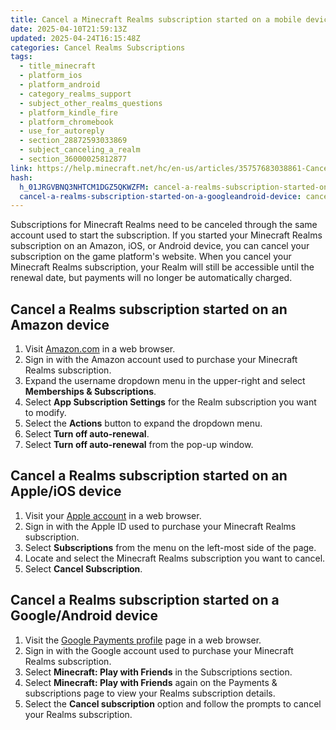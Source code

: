```yaml
---
title: Cancel a Minecraft Realms subscription started on a mobile device
date: 2025-04-10T21:59:13Z
updated: 2025-04-24T16:15:48Z
categories: Cancel Realms Subscriptions
tags:
  - title_minecraft
  - platform_ios
  - platform_android
  - category_realms_support
  - subject_other_realms_questions
  - platform_kindle_fire
  - platform_chromebook
  - use_for_autoreply
  - section_28872593033869
  - subject_canceling_a_realm
  - section_36000025812877
link: https://help.minecraft.net/hc/en-us/articles/35757683038861-Cancel-a-Minecraft-Realms-subscription-started-on-a-mobile-device
hash:
  h_01JRGVBNQ3NHTCM1DGZ5QKWZFM: cancel-a-realms-subscription-started-on-an-amazon-device
  cancel-a-realms-subscription-started-on-a-googleandroid-device: cancela-realms-subscription-started-on-a-googleandroid-device
---
```


Subscriptions for Minecraft Realms need to be canceled through the same account used to start the subscription. If you started your Minecraft Realms subscription on an Amazon, iOS, or Android device, you can cancel your subscription on the game platform's website. When you cancel your Minecraft Realms subscription, your Realm will still be accessible until the renewal date, but payments will no longer be automatically charged. 

## Cancel a Realms subscription started on an Amazon device

1.  Visit [Amazon.com](https://www.amazon.com/) in a web browser.
2.  Sign in with the Amazon account used to purchase your Minecraft Realms subscription.
3.  Expand the username dropdown menu in the upper-right and select **Memberships & Subscriptions**.
4.  Select **App Subscription Settings** for the Realm subscription you want to modify.
5.  Select the **Actions** button to expand the dropdown menu.
6.  Select **Turn off auto-renewal**.
7.  Select **Turn off auto-renewal** from the pop-up window.

## Cancel a Realms subscription started on an Apple/iOS device

1.  Visit your [Apple account](https://account.apple.com/) in a web browser.
2.  Sign in with the Apple ID used to purchase your Minecraft Realms subscription.
3.  Select **Subscriptions** from the menu on the left-most side of the page.
4.  Locate and select the Minecraft Realms subscription you want to cancel.
5.  Select **Cancel Subscription**.

## Cancel a Realms subscription started on a Google/Android device

1.  Visit the [Google Payments profile](https://myaccount.google.com/intro/payments-and-subscriptions) page in a web browser.
2.  Sign in with the Google account used to purchase your Minecraft Realms subscription.
3.  Select **Minecraft: Play with Friends** in the Subscriptions section.
4.  Select **Minecraft: Play with Friends** again on the Payments & subscriptions page to view your Realms subscription details.
5.  Select the **Cancel subscription** option and follow the prompts to cancel your Realms subscription.
